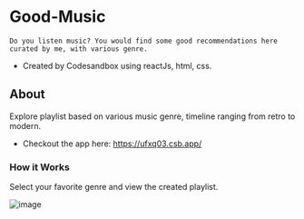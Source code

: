 # Good-Music
    Do you listen music? You would find some good recommendations here curated by me, with various genre.
   * Created by Codesandbox using reactJs, html, css.
    
  ## About
  Explore playlist based on various music genre, timeline ranging from retro to modern.
  * Checkout the app here: https://ufxq03.csb.app/
  
  ### How it Works
  Select your favorite genre and view the created playlist.
  
  ![image](https://user-images.githubusercontent.com/110299602/208464238-0935cd67-af29-43eb-b2e6-dc559b86bdd6.png)

